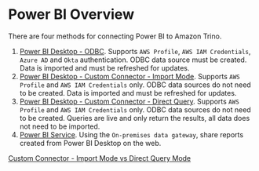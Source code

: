 # Power BI Overview

There are four methods for connecting Power BI to Amazon Trino.

1. [Power BI Desktop - ODBC](../microsoft-power-bi.md). Supports `AWS Profile`, `AWS IAM Credentials`, `Azure AD` and `Okta` authentication. ODBC data source must be created. Data is imported and must be refreshed for updates.
2. [Power BI Desktop - Custom Connector - Import Mode](./powerbi_custom_connector_import.md). Supports `AWS Profile` and `AWS IAM Credentials` only. ODBC data sources do not need to be created. Data is imported and must be refreshed for updates.
3. [Power BI Desktop - Custom Connector - Direct Query](./powerbi_custom_connector_direct_query.md). Supports `AWS Profile` and `AWS IAM Credentials` only. ODBC data sources do not need to be created. Queries are live and only return the results, all data does not need to be imported.
4. [Power BI Service](./powerbi_service.md). Using the `On-premises data gateway`, share reports created from Power BI Desktop on the web. 

[Custom Connector - Import Mode vs Direct Query Mode](https://social.technet.microsoft.com/wiki/contents/articles/53078.power-bi-import-mode-vs-directquery-mode.aspx)
